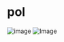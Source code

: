 # pol

![image](https://github.com/user-attachments/assets/ead12fa9-8d6e-48db-9403-be446b0e6e40)
![Image](https://github.com/user-attachments/assets/428f43c3-955a-4327-8f5b-20f884dd9797)
